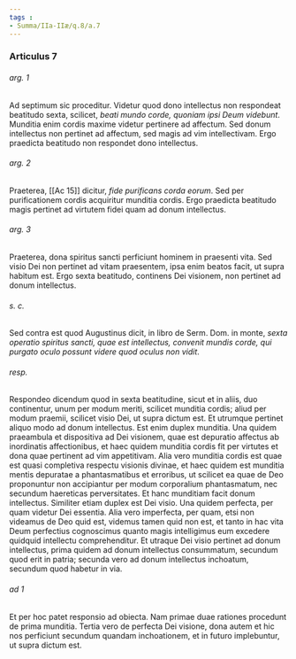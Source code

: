 ```yaml
---
tags : 
- Summa/IIa-IIæ/q.8/a.7
---
```


### Articulus 7

###### arg. 1
Ad septimum sic proceditur. Videtur quod dono intellectus non respondeat beatitudo sexta, scilicet, *beati mundo corde, quoniam ipsi Deum videbunt*. Munditia enim cordis maxime videtur pertinere ad affectum. Sed donum intellectus non pertinet ad affectum, sed magis ad vim intellectivam. Ergo praedicta beatitudo non respondet dono intellectus.

###### arg. 2
Praeterea, [[Ac 15]] dicitur, *fide purificans corda eorum*. Sed per purificationem cordis acquiritur munditia cordis. Ergo praedicta beatitudo magis pertinet ad virtutem fidei quam ad donum intellectus.

###### arg. 3
Praeterea, dona spiritus sancti perficiunt hominem in praesenti vita. Sed visio Dei non pertinet ad vitam praesentem, ipsa enim beatos facit, ut supra habitum est. Ergo sexta beatitudo, continens Dei visionem, non pertinet ad donum intellectus.

###### s. c.
Sed contra est quod Augustinus dicit, in libro de Serm. Dom. in monte, *sexta operatio spiritus sancti, quae est intellectus, convenit mundis corde, qui purgato oculo possunt videre quod oculus non vidit*.

###### resp.
Respondeo dicendum quod in sexta beatitudine, sicut et in aliis, duo continentur, unum per modum meriti, scilicet munditia cordis; aliud per modum praemii, scilicet visio Dei, ut supra dictum est. Et utrumque pertinet aliquo modo ad donum intellectus. Est enim duplex munditia. Una quidem praeambula et dispositiva ad Dei visionem, quae est depuratio affectus ab inordinatis affectionibus, et haec quidem munditia cordis fit per virtutes et dona quae pertinent ad vim appetitivam. Alia vero munditia cordis est quae est quasi completiva respectu visionis divinae, et haec quidem est munditia mentis depuratae a phantasmatibus et erroribus, ut scilicet ea quae de Deo proponuntur non accipiantur per modum corporalium phantasmatum, nec secundum haereticas perversitates. Et hanc munditiam facit donum intellectus. Similiter etiam duplex est Dei visio. Una quidem perfecta, per quam videtur Dei essentia. Alia vero imperfecta, per quam, etsi non videamus de Deo quid est, videmus tamen quid non est, et tanto in hac vita Deum perfectius cognoscimus quanto magis intelligimus eum excedere quidquid intellectu comprehenditur. Et utraque Dei visio pertinet ad donum intellectus, prima quidem ad donum intellectus consummatum, secundum quod erit in patria; secunda vero ad donum intellectus inchoatum, secundum quod habetur in via.

###### ad 1
Et per hoc patet responsio ad obiecta. Nam primae duae rationes procedunt de prima munditia. Tertia vero de perfecta Dei visione, dona autem et hic nos perficiunt secundum quandam inchoationem, et in futuro implebuntur, ut supra dictum est.

